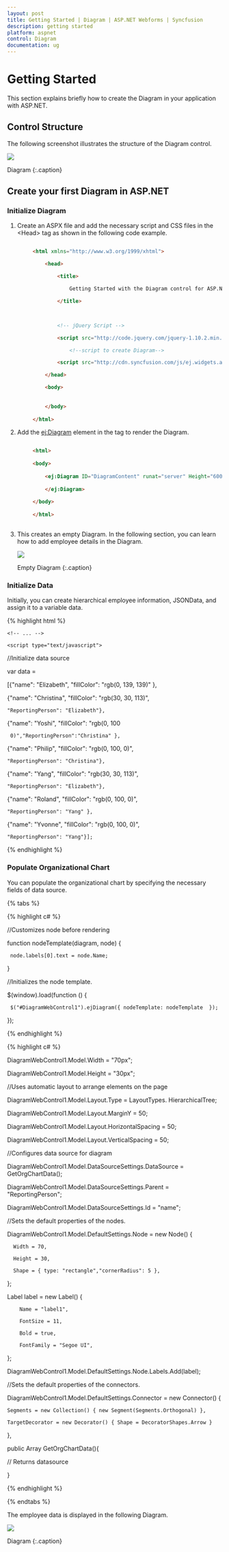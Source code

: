 ```yaml
---
layout: post
title: Getting Started | Diagram | ASP.NET Webforms | Syncfusion
description: getting started
platform: aspnet
control: Diagram
documentation: ug
---
```


# Getting Started

This section explains briefly how to create the Diagram in your application with ASP.NET.

## Control Structure

The following screenshot illustrates the structure of the Diagram control.



![](Getting-Started_images/Getting-Started_img1.png) 

Diagram
{:.caption} 

## Create your first Diagram in ASP.NET

### Initialize Diagram

1. Create an ASPX file and add the necessary script and CSS files in the &lt;Head&gt; tag as shown in the following code example.
   
   ~~~ html

		<html xmlns="http://www.w3.org/1999/xhtml">

			<head>

				<title>

					Getting Started with the Diagram control for ASP.Net

				</title>



				<!-- jQuery Script -->

                <script src="http://code.jquery.com/jquery-1.10.2.min.js"></script>

					<!--script to create Diagram-->

                <script src="http://cdn.syncfusion.com/js/ej.widgets.all-latest.min.js"></script>

			</head>

			<body>
		
			
			</body>
			
		</html>

   ~~~

2. Add the <ej:Diagram> element in the <body> tag to render the Diagram.

   ~~~ html
   
        <html>
		
		<body>
		
		    <ej:Diagram ID="DiagramContent" runat="server" Height="600px" Width="600px">
			
			</ej:Diagram>
			
		</body>
		
		</html>		
		
   ~~~



3. This creates an empty Diagram. In the following section, you can learn how to add employee details in the Diagram.

   ![](Getting-Started_images/Getting-Started_img2.png) 

   Empty Diagram
   {:.caption} 


### Initialize Data

Initially, you can create hierarchical employee information, JSONData, and assign it to a variable data.



{% highlight html %}

<head>

    <!-- ... -->

    <script type="text/javascript">

//Initialize data source

 var data =

  [{"name": "Elizabeth", "fillColor": "rgb(0, 139, 139)" },

   {"name": "Christina", "fillColor": "rgb(30, 30, 113)",

    "ReportingPerson": "Elizabeth"},

   {"name": "Yoshi", "fillColor": "rgb(0, 100

     0)","ReportingPerson":"Christina" },

   {"name": "Philip", "fillColor": "rgb(0, 100, 0)", 

    "ReportingPerson": "Christina"},

   {"name": "Yang", "fillColor": "rgb(30, 30, 113)", 

    "ReportingPerson": "Elizabeth"},

   {"name": "Roland", "fillColor": "rgb(0, 100, 0)", 

    "ReportingPerson": "Yang" },

   {"name": "Yvonne", "fillColor": "rgb(0, 100, 0)", 

    "ReportingPerson": "Yang"}];   

 </script>

</head>



{% endhighlight %}

### Populate Organizational Chart

You can populate the organizational chart by specifying the necessary fields of data source.

{% tabs %}

{% highlight c# %}

//Customizes node before rendering

function nodeTemplate(diagram, node) {

     node.labels[0].text = node.Name; 

 }

//Initializes the node template.

 $(window).load(function () {

     $("#DiagramWebControl1").ejDiagram({ nodeTemplate: nodeTemplate  });

 });  



{% endhighlight %}



{% highlight c# %}

  DiagramWebControl1.Model.Width = "70px";

  DiagramWebControl1.Model.Height = "30px";



//Uses automatic layout to arrange elements on the page

  DiagramWebControl1.Model.Layout.Type = LayoutTypes. HierarchicalTree;

  DiagramWebControl1.Model.Layout.MarginY = 50;

  DiagramWebControl1.Model.Layout.HorizontalSpacing = 50;

  DiagramWebControl1.Model.Layout.VerticalSpacing = 50;



//Configures data source for diagram

  DiagramWebControl1.Model.DataSourceSettings.DataSource = GetOrgChartData();

  DiagramWebControl1.Model.DataSourceSettings.Parent = "ReportingPerson";

  DiagramWebControl1.Model.DataSourceSettings.Id = "name";



//Sets the default properties of the nodes.

  DiagramWebControl1.Model.DefaultSettings.Node = new Node() { 

      Width = 70, 

      Height = 30,

      Shape = { type: "rectangle","cornerRadius": 5 },

  };

  Label label = new Label() { 

        Name = "label1",

        FontSize = 11, 

        Bold = true, 

        FontFamily = "Segoe UI", 

  };



 DiagramWebControl1.Model.DefaultSettings.Node.Labels.Add(label);



//Sets the default properties of the connectors.

 DiagramWebControl1.Model.DefaultSettings.Connector = new Connector() {

    Segments = new Collection() { new Segment(Segments.Orthogonal) },

    TargetDecorator = new Decorator() { Shape = DecoratorShapes.Arrow }

 },



 public Array GetOrgChartData(){

// Returns datasource

   }

{% endhighlight %}

{% endtabs %}

The employee data is displayed in the following Diagram.



![](Getting-Started_images/Getting-Started_img3.png) 

Diagram
{:.caption} 



